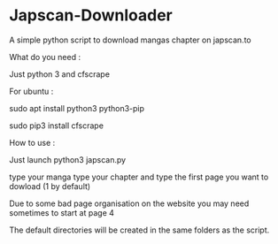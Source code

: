 # Japscan-Downloader
A simple python script to download mangas chapter on japscan.to

What do you need :

Just python 3 and cfscrape 

For ubuntu :

sudo apt install python3 python3-pip 

sudo pip3 install cfscrape


How to use :

Just launch python3 japscan.py

type your manga
type your chapter
and type the first page you want to dowload (1 by default)

Due to some bad page organisation on the website you may need sometimes to start at page 4 

The default directories will be created in the same folders as the script.
